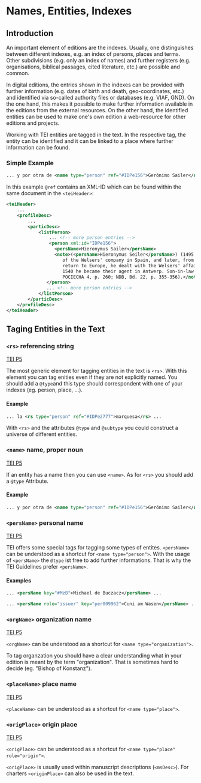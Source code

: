 # Names, Entities, Indexes

## Introduction

An important element of editions are the indexes. Usually, one distinguishes between different indexes, e.g. an index of persons, places and terms. Other subdivisions (e.g. only an index of names) and further registers (e.g. organisations, biblical passages, cited literature, etc.) are possible and common.

In digital editions, the entries shown in the indexes can be provided with further information (e.g. dates of birth and death, geo-coordinates, etc.) and identified via so-called authority files  or databases (e.g. VIAF, GND). On the one hand, this makes it possible to make further information available in the editions from the external resources. On the other hand, the identified entities can be used to make one's own edition a web-resource for other editions and projects.

Working with TEI entities are tagged in the text. In the respective tag, the entity can be identified and it can be linked to a place where further information can be found.

### Simple Example

```xml
... y por otra de <name type="person" ref="#IDPe156">Gerónimo Sailer</name> que Vuestra Señoría havía obispado,
```

In this example `@ref` contains an XML-ID which can be found within the same document in the `<teiHeader>`:

```xml
<teiHeader>
    ...
    <profileDesc>
        ...
        <particDesc>
            <listPerson>
                ... <!-- more person entries -->
                <person xml:id="IDPe156">
                  <persName>Hieronymus Sailer</persName>
                  <note>(<persName>Hieronymus Seiler</persName>) (1495 – 1559-06-15); in 1524 agent
                     of the Welsers' company in Spain, and later, from 1528, in Venezuela. After his
                     return to Europe, he dealt with the Welsers' affairs at the Spanish court, in
                     1540 he became their agent in Antwerp. Son-in-law of Bartholomäus Welser (;
                     POCIECHA 4, p. 260; NDB, Bd. 22, p. 355-356).</note>
               </person>
               ... <!-- more person entries -->
            </listPerson>
        </particDesc>
    </profileDesc>
</teiHeader>
```

## Taging Entities in the Text

### `<rs>` referencing string

[TEI P5](https://tei-c.org/release/doc/tei-p5-doc/de/html/ref-rs.html)

The most generic element for tagging entities in the text is `<rs>`. With this element you can tag enities even if they are not explicitly named. You should add a `@type`and this type should correspondent with one of your indexes (eg. person, place, ...).

#### Example
```xml
... la <rs type="person" ref="#IDPe2777">marquesa</rs> ...
```

With `<rs>` and the attributes `@type` and `@subtype` you could construct a universe of different entities.

### `<name>` name, proper noun

[TEI P5](https://tei-c.org/release/doc/tei-p5-doc/en/html/ref-name.html)

If an entity has a name then you can use `<name>`. As for `<rs>` you should add a `@type` Attribute.

#### Example
```xml
... y por otra de <name type="person" ref="#IDPe156">Gerónimo Sailer</name> que Vuestra Señoría havía obispado,
```

### `<persName>` personal name

[TEI P5](https://tei-c.org/release/doc/tei-p5-doc/en/html/ref-persName.html)

TEI offers some special tags for tagging some types of entites. `<persName>` can be understood as a shortcut for `<name type="person">`. With the usage of `<persName>` the `@type` ist free to add further informations. That is why the TEI Guidelines prefer `<persName>`.

#### Examples

```xml
... <persName key="#MzB">Michael de Buczacz</persName> ...
```

```xml
... <persName role="issuer" key="per009962">Cuni am Wasen</persName> ...
```

### `<orgName>` organization name

[TEI P5](https://tei-c.org/release/doc/tei-p5-doc/en/html/ref-orgName.html)

`<orgName>` can be understood as a shortcut for `<name type="organization">`.

To tag organzation you should have a clear understanding what in your edition is meant by the term "organization". That is sometimes hard to decide (eg. "Bishop of Konstanz").

### `<placeName>` place name

[TEI P5](https://tei-c.org/release/doc/tei-p5-doc/en/html/ref-placeName.html)

`<placeName>` can be understood as a shortcut for `<name type="place">`.

### `<origPlace>` origin place

[TEI P5](https://tei-c.org/release/doc/tei-p5-doc/en/html/ref-origPlace.html)

`<origPlace>` can be understood as a shortcut for `<name type="place" role="origin">`.

`<origPlace>` is usually used within manuscript descriptions (`<msDesc>`). For charters `<originPlace>` can also be used in the text.
